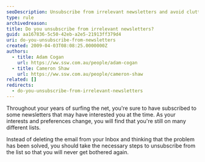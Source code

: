 ```yaml
---
seoDescription: Unsubscribe from irrelevant newsletters and avoid cluttered inboxes by taking control of your email subscriptions.
type: rule
archivedreason:
title: Do you unsubscribe from irrelevant newsletters?
guid: aa167836-5c50-42eb-a2e5-21913ff379d4
uri: do-you-unsubscribe-from-newsletters
created: 2009-04-03T08:08:25.0000000Z
authors:
  - title: Adam Cogan
    url: https://ww.ssw.com.au/people/adam-cogan
  - title: Cameron Shaw
    url: https://ww.ssw.com.au/people/cameron-shaw
related: []
redirects:
  - do-you-unsubscribe-from-irrelevant-newsletters
---
```


Throughout your years of surfing the net, you're sure to have subscribed to some newsletters that may have interested you at the time. As your interests and preferences change, you will find that you're still on many different lists.

<!--endintro-->

Instead of deleting the email from your Inbox and thinking that the problem has been solved, you should take the necessary steps to unsubscribe from the list so that you will never get bothered again.
